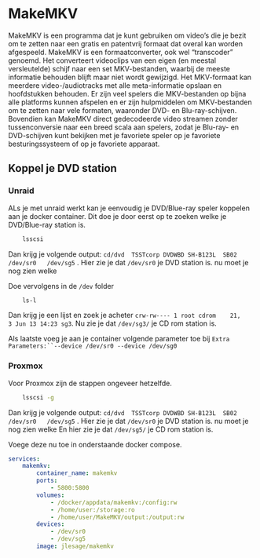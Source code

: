 # MakeMKV

MakeMKV is een programma dat je kunt gebruiken om video’s die je bezit om te zetten naar een gratis en patentvrij formaat dat overal kan worden afgespeeld. MakeMKV is een formaatconverter, ook wel “transcoder” genoemd. Het converteert videoclips van een eigen (en meestal versleutelde) schijf naar een set MKV-bestanden, waarbij de meeste informatie behouden blijft maar niet wordt gewijzigd. Het MKV-formaat kan meerdere video-/audiotracks met alle meta-informatie opslaan en hoofdstukken behouden. Er zijn veel spelers die MKV-bestanden op bijna alle platforms kunnen afspelen en er zijn hulpmiddelen om MKV-bestanden om te zetten naar vele formaten, waaronder DVD- en Blu-ray-schijven. Bovendien kan MakeMKV direct gedecodeerde video streamen zonder tussenconversie naar een breed scala aan spelers, zodat je Blu-ray- en DVD-schijven kunt bekijken met je favoriete speler op je favoriete besturingssysteem of op je favoriete apparaat.

## Koppel je DVD station
### Unraid
ALs je met unraid werkt kan je eenvoudig je DVD/Blue-ray speler koppelen aan je docker container.
Dit doe je door eerst op te zoeken welke je DVD/Blue-ray station is.
```bash
    lsscsi
```
Dan krijg je volgende output: `cd/dvd  TSSTcorp DVDWBD SH-B123L  SB02  /dev/sr0   /dev/sg5` .
Hier zie je dat `/dev/sr0` je DVD station is. nu moet je nog zien welke 

Doe vervolgens in de `/dev` folder
```bash
    ls-l
```
Dan krijg je een lijst en zoek je acheter `crw-rw---- 1 root cdrom    21,     3 Jun 13 14:23 sg3`.
Nu zie je dat `/dev/sg3/` je CD rom station is.

Als laatste voeg je aan je container volgende parameter toe bij `Extra Parameters:``--device /dev/sr0 --device /dev/sg0`

### Proxmox
Voor Proxmox zijn de stappen ongeveer hetzelfde.
```bash
    lsscsi -g
```
Dan krijg je volgende output: `cd/dvd  TSSTcorp DVDWBD SH-B123L  SB02  /dev/sr0   /dev/sg5` .
Hier zie je dat `/dev/sr0` je DVD station is. nu moet je nog zien welke 
En hier zie je dat `/dev/sg5/` je CD rom station is.

Voege deze nu toe in onderstaande docker compose.

```yaml
services:
    makemkv:
        container_name: makemkv
        ports:
            - 5800:5800
        volumes:
            - /docker/appdata/makemkv:/config:rw
            - /home/user:/storage:ro
            - /home/user/MakeMKV/output:/output:rw
        devices:
            - /dev/sr0
            - /dev/sg5
        image: jlesage/makemkv
```